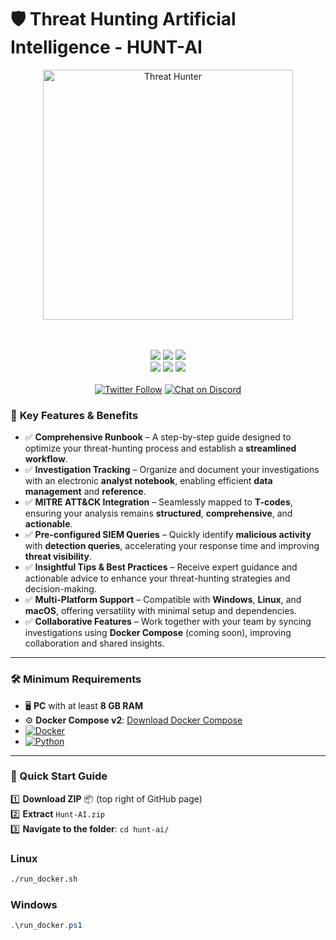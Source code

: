# 🛡️ Threat Hunting Artificial Intelligence - HUNT-AI

<div align="center">
  <img src="https://git.infinit3i.com/matthew/Hunt-AI/raw/commit/4c3b0654cd4c5b94e8659f2d18f86e01b579ba87/Assets/threat_hunter.jpeg" alt="Threat Hunter" width="400">
</div>

<p align="center">
  <br><br>
    <a title="Releases" target="_blank" href="https://github.com/infinit3i/hunt-ai/releases"><img src="https://img.shields.io/github/release/infinit3i/hunt-ai.svg?style=flat-square&color=9CF"></a>
    <a title="Hits" target="_blank" href="https://github.com/infinit3i/hunt-ai"><img src="https://hits.b3log.org/infinit3i/hunt-ai.svg"></a>
    <a title="Code Size" target="_blank" href="https://github.com/infinit3i/hunt-ai"><img src="https://img.shields.io/github/languages/code-size/infinit3i/hunt-ai.svg?style=flat-square&color=yellow"></a>
  <br>
    <a title="GitHub Pull Requests" target="_blank" href="https://github.com/infinit3i/hunt-ai/pulls"><img src="https://img.shields.io/github/issues-pr-closed/infinit3i/hunt-ai.svg?style=flat-square&color=FF9966"></a>
    <a title="GitHub Commits" target="_blank" href="https://github.com/infinit3i/hunt-ai/commits/master"><img src="https://img.shields.io/github/commit-activity/m/infinit3i/hunt-ai.svg?style=flat-square"></a>
    <a title="Last Commit" target="_blank" href="https://github.com/infinit3i/hunt-ai/commits/master"><img src="https://img.shields.io/github/last-commit/infinit3i/hunt-ai.svg?style=flat-square&color=FF9900"></a>
  <br><br>
    <a title="Twitter" target="_blank" href="https://x.com/infinit3i"><img alt="Twitter Follow" src="https://img.shields.io/twitter/follow/b3logos?label=Follow&style=social"></a>
    <a title="Discord" target="_blank" href="https://discord.gg/rzSTrk39yE"><img alt="Chat on Discord" src="https://img.shields.io/discord/805844406920806440?label=Discord&logo=Discord&style=social"></a>
</p>

<!-- <a title="Docker Pulls" target="_blank" href="https://hub.docker.com/r/b3log/siyuan"><img src="https://img.shields.io/docker/pulls/b3log/siyuan.svg?style=flat-square&color=green"></a> -->
<!-- <a title="Docker Image Size" target="_blank" href="https://hub.docker.com/r/b3log/siyuan"><img src="https://img.shields.io/docker/image-size/b3log/siyuan.svg?style=flat-square&color=ff96b4"></a> -->

### 🎯 **Key Features & Benefits**

- ✅ **Comprehensive Runbook** – A step-by-step guide designed to optimize your threat-hunting process and establish a **streamlined workflow**.  
- ✅ **Investigation Tracking** – Organize and document your investigations with an electronic **analyst notebook**, enabling efficient **data management** and **reference**.  
- ✅ **MITRE ATT&CK Integration** – Seamlessly mapped to **T-codes**, ensuring your analysis remains **structured**, **comprehensive**, and **actionable**.  
- ✅ **Pre-configured SIEM Queries** – Quickly identify **malicious activity** with **detection queries**, accelerating your response time and improving **threat visibility**.  
- ✅ **Insightful Tips & Best Practices** – Receive expert guidance and actionable advice to enhance your threat-hunting strategies and decision-making.  
- ✅ **Multi-Platform Support** – Compatible with **Windows**, **Linux**, and **macOS**, offering versatility with minimal setup and dependencies.  
- ✅ **Collaborative Features** – Work together with your team by syncing investigations using **Docker Compose** (coming soon), improving collaboration and shared insights.

---

### 🛠️ **Minimum Requirements**

- 🖥️ **PC** with at least **8 GB RAM**
- ⚙️ **Docker Compose v2**: [Download Docker Compose](https://docs.docker.com/compose/install/)
- [![Docker](https://img.shields.io/badge/docker-%230db7ed.svg?style=for-the-badge&logo=docker&logoColor=white)](https://www.docker.com/get-started/)
- [![Python](https://img.shields.io/badge/python-3670A0?style=for-the-badge&logo=python&logoColor=ffdd54)](https://www.python.org/downloads/)

---

### 🚀 Quick Start Guide

1️⃣ **Download ZIP** 📦 (top right of GitHub page)  
2️⃣ **Extract** `Hunt-AI.zip`  
3️⃣ **Navigate to the folder**:
   `cd hunt-ai/`

### Linux
```bash
./run_docker.sh
```

### Windows
```powershell
.\run_docker.ps1
```
